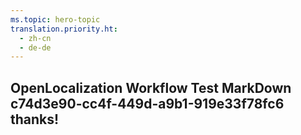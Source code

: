 ```yaml
---
ms.topic: hero-topic
translation.priority.ht: 
  - zh-cn
  - de-de
---
```

## OpenLocalization Workflow Test MarkDown c74d3e90-cc4f-449d-a9b1-919e33f78fc6 thanks!
